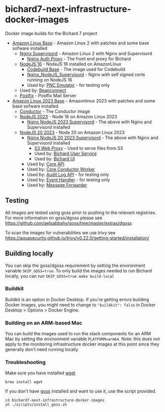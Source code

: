 # bichard7-next-infrastructure-docker-images

Docker image builds for the Bichard 7 project

-   [Amazon Linux Base](./Amazon_Linux_Base/Dockerfile) - Amazon Linux 2 with patches and some base sofware installed
    -   [Nginx Supervisord](./Nginx_Supervisord/Dockerfile) - Amazon Linux 2 with Nginx and Supervisord
        -   [Nginx Auth Proxy](./Nginx_Auth_Proxy/Dockerfile) - The front end proxy for Bichard
    -   [NodeJS 16](./NodeJS/Dockerfile) - NodeJS 16 installed on AmazonLinux
        -   [Codebuild Base](./Codebuild_Base/Dockerfile) - The image used for Codebuild
        -   [Nginx_NodeJS_Supervisord](./Nginx_NodeJS_Supervisord/Dockerfile) - Nginx with self signed certs running on NodeJS 16
        -   Used by: [PNC Emulator](https://github.com/ministryofjustice/bichard7-next-pnc-emulator/blob/main/docker/Dockerfile) - for testing only
    -   Used by: [Beanconnect](https://github.com/ministryofjustice/bichard7-next-beanconnect/blob/main/Dockerfile)
    -   [Postfix](./Postfix/Dockerfile) - Postfix Mail Server
-   [Amazon Linux 2023 Base](./Amazon_Linux_2023_Base/Dockerfile) - Amazonlinux 2023 with patches and some base sofware installed
    -   [Conductor](./Conductor/Dockerfile) - The Conductor image
    -   [NodeJS 2023](./NodeJS_2023/) - Node 16 on Amazon Linux 2023
        -   [Nginx NodeJS 2023 Supervisord](./Nginx_NodeJS_2023_Supervisord/) - The above with Nginx and Supervisord installed
    -   [NodeJS 20 2023](./NodeJS_2023/) - Node 20 on Amazon Linux 2023
        -   [Nginx NodeJS 20 2023 Supervisord](./Nginx_NodeJS_20_2023_Supervisord/) - The above with Nginx and Supervisord installed
            -   [S3 Web Proxy](./S3_Web_Proxy/Dockerfile) - Used to serve files from S3
            -   Used by: [Bichard User Service](https://github.com/ministryofjustice/bichard7-next-user-service)
            -   Used by: [Bichard UI](https://github.com/ministryofjustice/bichard7-next-ui)
        -   Used by: [Core API](https://github.com/ministryofjustice/bichard7-next-core/blob/main/packages/api/Dockerfile)
        -   Used by: [Core Conductor Worker](https://github.com/ministryofjustice/bichard7-next-core/blob/main/packages/conductor/Dockerfile)
        -   Used by: [Audit Log API](https://github.com/ministryofjustice/bichard7-next-audit-logging/blob/main/src/audit-log-api/Dockerfile) - for testing only
        -   Used by: [Event Handler](https://github.com/ministryofjustice/bichard7-next-audit-logging/blob/main/src/event-handler/Dockerfile) - for testing only
        -   Used by: [Message Forwarder](https://github.com/ministryofjustice/bichard7-next-core/blob/main/packages/message-forwarder/Dockerfile)

## Testing

All images are tested using goss prior to pushing to the relevant registries. For more information on goss/dgoss please see
https://github.com/aelsabbahy/goss/tree/master/extras/dgoss

To scan the images for vulnerabilities we use trivy see https://aquasecurity.github.io/trivy/v0.22.0/getting-started/installation/

## Building locally

You can skip the goss/dgoss requirement by setting the environment variable `SKIP_GOSS=true`. To only build the images needed to run Bichard locally, you can run `SKIP_GOSS=true make build-local`

### Buildkit

Buildkit is an option in Docker Desktop. If you're getting errors building Docker images, you might need to change to `"buildkit": false` in Docker Desktop > Options > Docker Engine.

### Building on an ARM-based Mac

You can build the images used to run the stack components for an ARM Mac by setting the environment variable `PLATFORM=arm64`. Note: this does not apply to the monitoring infrastructure docker images at this point since they generally don't need running locally.

### Troubleshooting

Make sure you have installed [wget](https://www.gnu.org/software/wget/)

```
brew install wget
```

If you don't have [goss](https://goss.rocks/) installed and want to use it, use the script provided.

```
cd bichard7-next-infrastructure-docker-images
sh ./scripts/install_goss.sh
```
